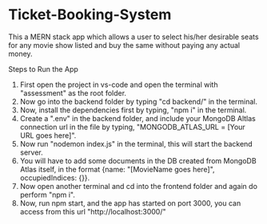 # Ticket-Booking-System
This a MERN stack app which allows a user to select his/her desirable seats for any movie show listed and buy the same without paying any actual money.

Steps to Run the App

1. First open the project in vs-code and open the terminal with "assessment" as the root folder.
2. Now go into the backend folder by typing "cd backend/" in the terminal.
3. Now, install the dependencies first by typing, "npm i" in the terminal.
4. Create a ".env" in the backend folder, and include your MongoDB Altlas connection url in the file by typing, "MONGODB_ATLAS_URL = [Your URL goes here]".
5. Now run "nodemon index.js" in the terminal, this will start the backend server.
6. You will have to add some documents in the DB created from MongoDB Atlas itself, in the format {name: "[MovieName goes here]", occupiedIndices: {}}.
7. Now open another terminal and cd into the frontend folder and again do perform "npm i".
8. Now, run npm start, and the app has started on port 3000, you can access from this url "http://localhost:3000/"
